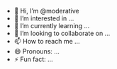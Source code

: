 - 👋 Hi, I’m @moderative
- 👀 I’m interested in ...
- 🌱 I’m currently learning ...
- 💞️ I’m looking to collaborate on ...
- 📫 How to reach me ...
- 😄 Pronouns: ...
- ⚡ Fun fact: ...

<!---
moderative/moderative is a ✨ special ✨ repository because its `README.md` (this file) appears on your GitHub profile.
You can click the Preview link to take a look at your changes.
--->
